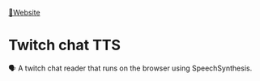 <a href="https://twitch-chat-tts.vercel.app/">🔗Website</a>

# Twitch chat TTS

🗣 A twitch chat reader that runs on the browser using SpeechSynthesis.